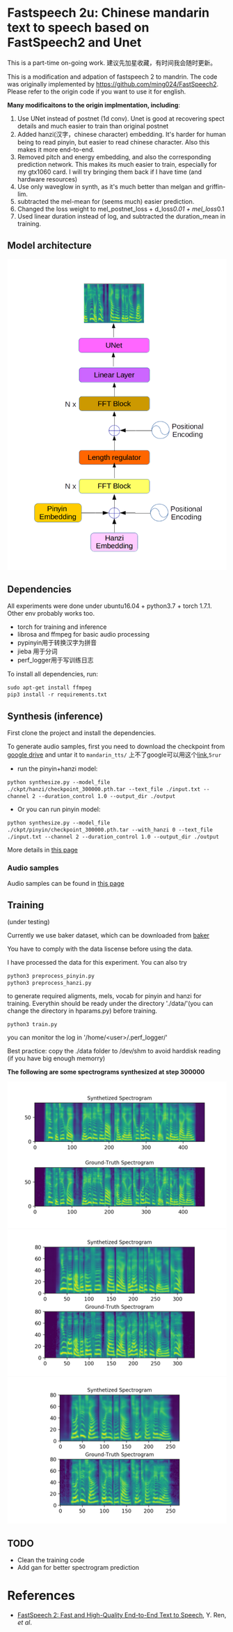 # Fastspeech 2u:  Chinese mandarin text to speech based on FastSpeech2 and Unet

This is a part-time on-going work. 建议先加星收藏，有时间我会随时更新。


This is a modification and adpation of fastspeech 2 to mandrin. The code was  originally  implemented by https://github.com/ming024/FastSpeech2. Please refer to the origin code if you want to use it for english. 

<b> Many modificaitons to the origin implmentation, including</b>: 

1. Use UNet instead of postnet (1d conv). Unet is good at recovering spect details and much easier to train than original postnet
2. Added hanzi(汉字，chinese character) embedding. It's harder for human being to read pinyin, but easier to read chinese character. Also this makes it more end-to-end. 
3. Removed pitch and energy embedding, and also the corresponding prediction network. This makes its much easier to train, especially for my gtx1060 card. I will try bringing them back if I have time (and hardware resources)
5. Use only waveglow in synth, as it's much better than melgan and griffin-lim.
6. subtracted the mel-mean for (seems much) easier prediction. 
7. Changed the loss weight to  mel_postnet_loss + d_loss*0.01 + mel_loss*0.1
8. Used linear duration instead of log, and subtracted the duration_mean in training.

## Model architecture

![arch](./docs/arch.png)


## Dependencies

All experiments were done under ubuntu16.04 + python3.7 + torch 1.7.1. Other env probably works too.

- torch for training and inference
- librosa and ffmpeg for basic audio processing
- pypinyin用于转换汉字为拼音
- jieba 用于分词
- perf_logger用于写训练日志

To install all dependencies, run:

```
sudo apt-get install ffmpeg
pip3 install -r requirements.txt
```


## Synthesis (inference)


First clone the project and install the dependencies. 


To generate audio samples, first you need to download the checkpoint from <a href="https://drive.google.com/file/d/11mBus5gn69_KwvNec9Zy9jjTs3LgHdx3/view?usp=sharing">google drive</a> and untar it to ```mandarin_tts/```
上不了google可以用这个<a href="https://pan.baidu.com/s/1wwRYos4TuDZHjtKuEaRbnA ">link</a>,```5rur```

- run the pinyin+hanzi model:

```
python synthesize.py --model_file ./ckpt/hanzi/checkpoint_300000.pth.tar --text_file ./input.txt --channel 2 --duration_control 1.0 --output_dir ./output

```

- Or you can run pinyin model:

```
python synthesize.py --model_file ./ckpt/pinyin/checkpoint_300000.pth.tar --with_hanzi 0 --text_file ./input.txt --channel 2 --duration_control 1.0 --output_dir ./output

```
More details in <a href="https://ranchlai.github.io/mandarin-tts/">this page</a>

### Audio samples

Audio samples can be found in <a href="https://ranchlai.github.io/mandarin-tts/">this page</a>


## Training

(under testing)

Currently we use baker dataset, which can be downloaded from <a href="https://www.data-baker.com/open_source.html">baker</a>

You have to comply with the data liscense before using the data. 


I have processed the data for this experiment. You can also try 
```
python3 preprocess_pinyin.py 
python3 preprocess_hanzi.py 
```
to generate required aligments, mels, vocab for pinyin and hanzi for training. Everythin should be ready under the directory './data/'(you can change the directory in hparams.py) before training. 


```
python3 train.py
```
you can monitor the log in '/home/\<user\>/.perf_logger/'

Best practice: copy the ./data folder to /dev/shm to avoid harddisk reading (if you have big enough memorry)




<b> The following are some spectrograms synthesized at step 300000 </b>

![spect](./docs/data/step_300000_0.png)
![spect](./docs/data/step_300000_2.png)
![spect](./docs/data/step_300000_3.png)





## TODO
- Clean the training code
- Add gan for better spectrogram prediction
# References
- [FastSpeech 2: Fast and High-Quality End-to-End Text to Speech](https://arxiv.org/abs/2006.04558), Y. Ren, *et al*.






